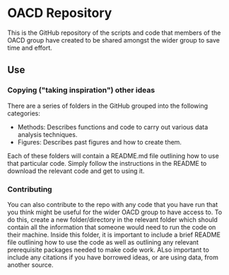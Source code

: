 # OACD Repository

This is the GitHub repository of the scripts and code that members of the OACD group have created to be shared amongst 
the wider group to save time and effort.

## Use

### Copying ("taking inspiration") other ideas

There are a series of folders in the GitHub grouped into the following categories:

- Methods: Describes functions and code to carry out various data analysis techniques.
- Figures: Describes past figures and how to create them.

Each of these folders will contain a README.md file outlining how to use that particular code. Simply follow the 
instructions in the README to download the relevant code and get to using it.

### Contributing

You can also contribute to the repo with any code that you have run that you think might be useful for the wider OACD 
group to have access to. To do this, create a new folder/directory in the relevant folder which should contain all the 
information that someone would need to run the code on their machine. Inside this folder, it is important to include a 
brief README file outlining how to use the code as well as outlining any relevant prerequisite packages needed to make
code work. ALso important to include any citations if you have borrowed ideas, or are using data, from another source.

